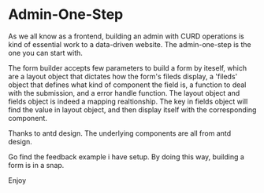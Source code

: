 # Admin-One-Step
As we all know as a frontend, building an admin with CURD operations is kind of essential work to a data-driven website. The admin-one-step is the one you can start with.

The form builder accepts few parameters to build a form by iteself, which are a layout object that dictates how the form's fileds display, a 'fileds' object that defines what kind of component the field is, a function to deal with the submission, and a error handle function. The layout object and fields object is indeed a mapping realtionship. The key in fields object will find the value in layout object, and then display itself with the corresponding component.

Thanks to antd design. The underlying components are all from antd design.

Go find the feedback example i have setup. By doing this way, building a form is in a snap.

Enjoy
